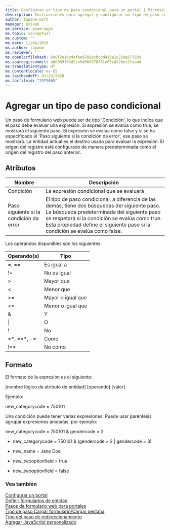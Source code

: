 ```yaml
---
title: Configurar un tipo de paso condicional para un portal | MicrosoftDocs
description: Instrucciones para agregar y configurar un tipo de paso condicional para un portal.
author: tapanm-msft
manager: kvivek
ms.service: powerapps
ms.topic: conceptual
ms.custom: ''
ms.date: 11/04/2019
ms.author: tapanm
ms.reviewer: ''
ms.openlocfilehash: 698f2e16cdefee0708acbcbd413a1c229a577839
ms.sourcegitcommit: a0d069f63d2ce9496d578f81e65cd32bec2faa4d
ms.translationtype: HT
ms.contentlocale: es-ES
ms.lasthandoff: 01/23/2020
ms.locfileid: "2979665"
---
```

# <a name="add-a-conditional-step-type"></a>Agregar un tipo de paso condicional

Un paso de formulario web puede ser de tipo 'Condición', lo que indica que el paso debe evaluar una expresión. Si expresión se evalúa como true, se mostrará el siguiente paso. Si expresión se evalúa como false y si se ha especificado el 'Paso siguiente si la condición da error', ese paso se mostrará. La entidad actual es el destino usado para evaluar la expresión. El origen del registro está configurado de manera predeterminada como el origen del registro del paso anterior.

## <a name="attributes"></a>Atributos

| Nombre                         | Descripción                                                                                                                                                                                                                          |
|------------------------------|--------------------------------------------------------------------------------------------------------------------------------------------------------------------------------------------------------------------------------------|
| Condición                    | La expresión condicional que se evaluará                                                                                                                                                                                           |
| Paso siguiente si la condición da error | El tipo de paso condicional, a diferencia de las demás, tiene dos búsquedas del siguiente paso. La búsqueda predeterminada del siguiente paso se respetará si la condición se evalúa como true. Esta propiedad define el siguiente paso si la condición se evalúa como false. |

Los operandos disponibles son los siguientes:

| Operando(s)    | Tipo                   |
|---------------|------------------------|
| =, ==         | Es igual a                 |
| !=            | No es igual             |
| &gt;          | Mayor que           |
| &lt;          | Menor que              |
| &gt;=         | Mayor o igual que |
| &lt;=         | Menor o igual que     |
| &             | Y                    |
| \|             | O                     |
| !             | No                    |
| =\*, ==\*, -= | Como                   |
| !=\*          | No como               |

## <a name="format"></a>Formato

El formato de la expresión es el siguiente:

\[nombre lógico de atributo de entidad\] \[operando\] \[valor\]

Ejemplo:

new\_categorycode = 750101

Una condición puede tener varias expresiones. Puede usar paréntesis agrupar expresiones anidadas, por ejemplo:

new\_categorycode = 750101 & gendercode = 2

-   new\_categorycode = 750101 & (gendercode = 2 | gendercode = 3)

-   new\_name = Jane Doe

-   new\_twooptionfield = true

-   new\_twooptionfield = false

### <a name="see-also"></a>Vea también

[Configurar un portal](configure-portal.md)  
[Definir formularios de entidad](entity-forms.md)  
[Pasos de formulario web para portales](web-form-steps.md)  
[Tipo de paso Cargar formulario/Cargar pestaña](load-form-step.md)  
[Tipo del paso de redireccionamiento](add-redirect-step.md)  
[Agregar JavaScript personalizado](add-custom-javascript.md)  

